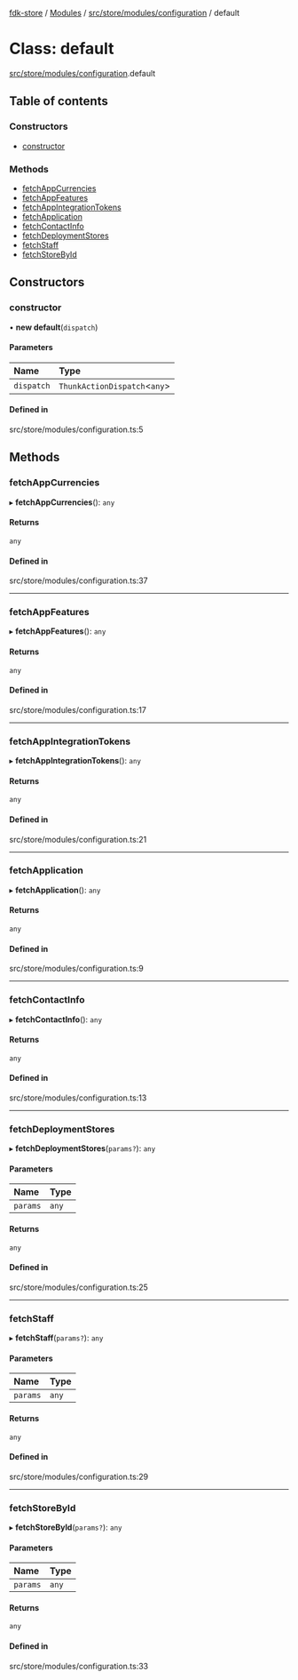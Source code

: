 [fdk-store](../README.md) / [Modules](../modules.md) / [src/store/modules/configuration](../modules/src_store_modules_configuration.md) / default

# Class: default

[src/store/modules/configuration](../modules/src_store_modules_configuration.md).default

## Table of contents

### Constructors

- [constructor](src_store_modules_configuration.default.md#constructor)

### Methods

- [fetchAppCurrencies](src_store_modules_configuration.default.md#fetchappcurrencies)
- [fetchAppFeatures](src_store_modules_configuration.default.md#fetchappfeatures)
- [fetchAppIntegrationTokens](src_store_modules_configuration.default.md#fetchappintegrationtokens)
- [fetchApplication](src_store_modules_configuration.default.md#fetchapplication)
- [fetchContactInfo](src_store_modules_configuration.default.md#fetchcontactinfo)
- [fetchDeploymentStores](src_store_modules_configuration.default.md#fetchdeploymentstores)
- [fetchStaff](src_store_modules_configuration.default.md#fetchstaff)
- [fetchStoreById](src_store_modules_configuration.default.md#fetchstorebyid)

## Constructors

### constructor

• **new default**(`dispatch`)

#### Parameters

| Name | Type |
| :------ | :------ |
| `dispatch` | `ThunkActionDispatch`<`any`\> |

#### Defined in

src/store/modules/configuration.ts:5

## Methods

### fetchAppCurrencies

▸ **fetchAppCurrencies**(): `any`

#### Returns

`any`

#### Defined in

src/store/modules/configuration.ts:37

___

### fetchAppFeatures

▸ **fetchAppFeatures**(): `any`

#### Returns

`any`

#### Defined in

src/store/modules/configuration.ts:17

___

### fetchAppIntegrationTokens

▸ **fetchAppIntegrationTokens**(): `any`

#### Returns

`any`

#### Defined in

src/store/modules/configuration.ts:21

___

### fetchApplication

▸ **fetchApplication**(): `any`

#### Returns

`any`

#### Defined in

src/store/modules/configuration.ts:9

___

### fetchContactInfo

▸ **fetchContactInfo**(): `any`

#### Returns

`any`

#### Defined in

src/store/modules/configuration.ts:13

___

### fetchDeploymentStores

▸ **fetchDeploymentStores**(`params?`): `any`

#### Parameters

| Name | Type |
| :------ | :------ |
| `params` | `any` |

#### Returns

`any`

#### Defined in

src/store/modules/configuration.ts:25

___

### fetchStaff

▸ **fetchStaff**(`params?`): `any`

#### Parameters

| Name | Type |
| :------ | :------ |
| `params` | `any` |

#### Returns

`any`

#### Defined in

src/store/modules/configuration.ts:29

___

### fetchStoreById

▸ **fetchStoreById**(`params?`): `any`

#### Parameters

| Name | Type |
| :------ | :------ |
| `params` | `any` |

#### Returns

`any`

#### Defined in

src/store/modules/configuration.ts:33
